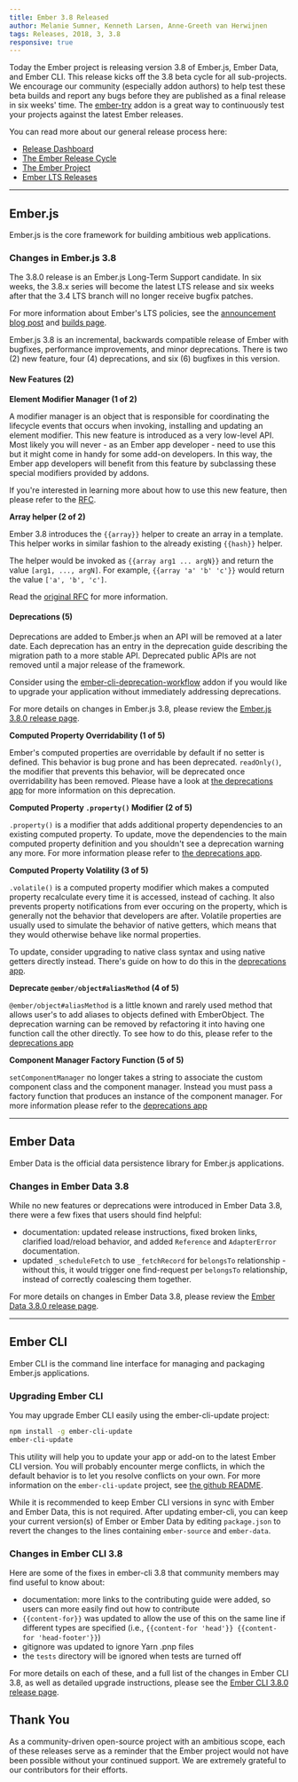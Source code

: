 ```yaml
---
title: Ember 3.8 Released
author: Melanie Sumner, Kenneth Larsen, Anne-Greeth van Herwijnen
tags: Releases, 2018, 3, 3.8
responsive: true
---
```


Today the Ember project is releasing version 3.8 of Ember.js, Ember Data, and Ember CLI. This release kicks off the 3.8 beta cycle for all sub-projects. We encourage our community (especially addon authors) to help test these beta builds and report any bugs before they are published as a final release in six weeks' time. The [ember-try](https://github.com/ember-cli/ember-try) addon is a great way to continuously test your projects against the latest Ember releases.

You can read more about our general release process here:

- [Release Dashboard](http://emberjs.com/builds/)
- [The Ember Release Cycle](http://emberjs.com/blog/2013/09/06/new-ember-release-process.html)
- [The Ember Project](http://emberjs.com/blog/2015/06/16/ember-project-at-2-0.html)
- [Ember LTS Releases](http://emberjs.com/blog/2016/02/25/announcing-embers-first-lts.html)

---

## Ember.js

Ember.js is the core framework for building ambitious web applications.

### Changes in Ember.js 3.8

The 3.8.0 release is an Ember.js Long-Term Support candidate. In six weeks, the 3.8.x series will become the latest LTS release and six weeks after that the 3.4 LTS branch will no longer receive bugfix patches.

For more information about Ember's LTS policies, see the [announcement blog post](http://emberjs.com/blog/2016/02/25/announcing-embers-first-lts.html) and [builds page](http://emberjs.com/builds/).

Ember.js 3.8 is an incremental, backwards compatible release of Ember with bugfixes, performance improvements, and minor deprecations. There is two (2) new feature, four (4) deprecations, and six (6) bugfixes in this version.

#### New Features (2)

**Element Modifier Manager (1 of 2)**

<!-- alex ignore special -->
A modifier manager is an object that is responsible for coordinating the lifecycle events that occurs when invoking, installing and updating an element modifier. This new feature is introduced as a  very low-level API. Most likely you will never - as an Ember app developer - need to use this but it might come in handy for some add-on developers. In this way, the Ember app developers will benefit from this feature by subclassing these special modifiers provided by addons.

If you're interested in learning more about how to use this new feature, then please refer to the [RFC](https://github.com/emberjs/rfcs/blob/master/text/0373-Element-Modifier-Managers.md).

**Array helper (2 of 2)**

Ember 3.8 introduces the `{{array}}` helper to create an array in a template. This helper works in similar fashion to the already existing `{{hash}}` helper.

The helper would be invoked as `{{array arg1 ... argN}}` and return the value `[arg1, ..., argN]`. For example, `{{array 'a' 'b' 'c'}}` would return the value `['a', 'b', 'c']`.

Read the [original RFC](https://github.com/emberjs/rfcs/blob/master/text/0318-array-helper.md) for more information.

#### Deprecations (5)

Deprecations are added to Ember.js when an API will be removed at a later date. Each deprecation has an entry in the deprecation guide describing the migration path to a more stable API. Deprecated public APIs are not removed until a major release of the framework.

Consider using the [ember-cli-deprecation-workflow](https://github.com/mixonic/ember-cli-deprecation-workflow) addon if you would like to upgrade your application without immediately addressing deprecations.

For more details on changes in Ember.js 3.8, please review the [Ember.js 3.8.0 release page](https://github.com/emberjs/ember.js/releases/tag/v3.8.0).

**Computed Property Overridability (1 of 5)**

Ember's computed properties are overridable by default if no setter is defined. This behavior is bug prone and has been deprecated. `readOnly()`, the modifier that prevents this behavior, will be deprecated once overridability has been removed. Please have a look at [the deprecations app](https://emberjs.com/deprecations/v3.x#toc_computed-property-override) for more information on this deprecation.

**Computed Property `.property()` Modifier (2 of 5)**

`.property()` is a modifier that adds additional property dependencies to an existing computed property. To update, move the dependencies to the main computed property definition and you shouldn't see a deprecation warning any more. For more information please refer to [the deprecations app](https://emberjs.com/deprecations/v3.x#toc_computed-property-property).

**Computed Property Volatility (3 of 5)**

`.volatile()` is a computed property modifier which makes a computed property recalculate every time it is accessed, instead of caching. It also prevents property notifications from ever occuring on the property, which is generally not the behavior that developers are after. Volatile properties are usually used to simulate the behavior of native getters, which means that they would otherwise behave like normal properties.

To update, consider upgrading to native class syntax and using native getters directly instead. There's guide on how to do this in the [deprecations app](https://emberjs.com/deprecations/v3.x#toc_computed-property-volatile).

**Deprecate `@ember/object#aliasMethod` (4 of 5)**

`@ember/object#aliasMethod` is a little known and rarely used method that allows user's to add aliases to objects defined with EmberObject. The deprecation warning can be removed by refactoring it into having one function call the other directly. To see how to do this, please refer to the [deprecations app](https://emberjs.com/deprecations/v3.x#toc_object-alias-method)

**Component Manager Factory Function (5 of 5)**

`setComponentManager` no longer takes a string to associate the custom component class and the component manager. Instead you must pass a factory function that produces an instance of the component manager. For more information please refer to the [deprecations app](https://emberjs.com/deprecations/v3.x#toc_component-manager-string-lookup)

---

## Ember Data

Ember Data is the official data persistence library for Ember.js applications.

### Changes in Ember Data 3.8

While no new features or deprecations were introduced in Ember Data 3.8, there were a few fixes that users should find helpful:

- documentation: updated release instructions, fixed broken links, clarified load/reload behavior, and added `Reference` and `AdapterError` documentation.
- updated `_scheduleFetch` to use `_fetchRecord` for `belongsTo` relationship - without this, it would trigger one find-request per `belongsTo` relationship, instead of correctly coalescing them together.

For more details on changes in Ember Data 3.8, please review the
[Ember Data 3.8.0 release page](https://github.com/emberjs/data/releases/tag/v3.8.0).

---

## Ember CLI

Ember CLI is the command line interface for managing and packaging Ember.js applications.

### Upgrading Ember CLI

You may upgrade Ember CLI easily using the ember-cli-update project:

```bash
npm install -g ember-cli-update
ember-cli-update
```

This utility will help you to update your app or add-on to the latest Ember CLI version. You will probably encounter merge conflicts, in which the default behavior is to let you resolve conflicts on your own. For more information on the `ember-cli-update` project, see [the github README](https://github.com/ember-cli/ember-cli-update).

While it is recommended to keep Ember CLI versions in sync with Ember and Ember Data, this is not required. After updating ember-cli, you can keep your current version(s) of Ember or Ember Data by editing `package.json` to revert the changes to the lines containing `ember-source` and `ember-data`.

### Changes in Ember CLI 3.8

Here are some of the fixes in ember-cli 3.8 that community members may find useful to know about:

- documentation: more links to the contributing guide were added, so users can more easily find out how to contribute
- `{{content-for}}` was updated to allow the use of this on the same line if different types are specified (i.e., `{{content-for 'head'}} {{content-for 'head-footer'}}`)
- gitignore was updated to ignore Yarn .pnp files
- the `tests` directory will be ignored when tests are turned off

For more details on each of these, and a full list of the changes in Ember CLI 3.8, as well as detailed upgrade
instructions, please see the [Ember CLI 3.8.0 release page](https://github.com/ember-cli/ember-cli/releases/tag/v3.8.0).

## Thank You

As a community-driven open-source project with an ambitious scope, each of these releases serve as a reminder that the Ember project would not have been possible without your continued support. We are extremely grateful to our contributors for their efforts.
